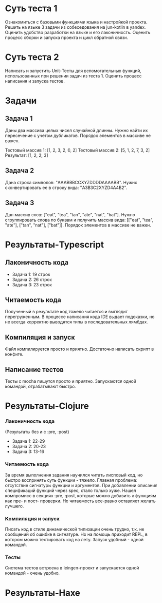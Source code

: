 # Суть теста 1
Ознакомиться с базовыми функциями языка и настройкой проекта. Решить на языке 3 задачи из собеседования на jun-kotlin в yandex. Оценить удобство разработки на языке и его лаконичность. Оценить процесс сборки и запуска проекта и цикл обратной связи.


# Суть теста 2
Написать и запустить Unit-Тесты для вспомогательных функций, использованных при решении задач из теста 1. Оценить процесс написания и запуска тестов.


# Задачи

## Задача 1
Даны два массива целых чисел случайной длинны. Нужно найти их пересечение с учетом дубликатов. Порядок элементов в массиве не важен.

Тестовый массив 1: [1, 2, 3, 2, 0, 2]
Тестовый массив 2: [5, 1, 2, 7, 3, 2]
Результат: [1, 2, 2, 3]

## Задача 2
Дана строка символов: "AAABBBCCXYZDDDDAAAABB". Нужно сконвертировать ее в строку вида: "A3B3C2XYZD4A4B2".

## Задача 3
Дан массив слов: ["eat", "tea", "tan", "ate", "nat", "bat"]. Нужно сгруппировать слова по буквам и получить массив вида: [["eat", "tea", "ate"], ["tan", "nat"], ["bat"]]. Порядок элементов в массиве не важен.


# Результаты-Typescript

## Лаконичность кода
- Задача 1: 19 строк
- Задача 2: 26 строк
- Задача 3: 23 строк

## Читаемость кода
Полученный в результате код тяжело читается и выглядит перегруженным. В процессе написания кода IDE выдает подсказки, но не всегда корректно выводятся типы в последовательных лямбдах.

## Компиляция и запуск
Файл компилируется просто и приятно. Достаточно написать скрипт в конфиге.

## Написание тестов
Тесты с mocha пишутся просто и приятно. Запускаются одной командой, отрабатывают быстро.


# Результаты-Clojure

### Лаконичность кода
(Результаты без и с :pre, :post)
- Задача 1: 22-29 
- Задача 2: 20-23
- Задача 3: 13-16

### Читаемость кода
За время выполнения задания научился читать лисповый код, но быстро воспринять суть функции - тяжело. Главная проблема: отсутствие сигнатуры функции и аргументов. При добавлении описания спецификаций функций через spec, стало только хуже. Нашел компромисс в секциях :pre, :post, которые можно добавить к функциям как пре- и пост- проверки. Но читаемость все-равно оставляет желать лучшего.

### Компиляция и запуск
Писать код в стиле динамической типизации очень трудно, т.к. не сообщений об ошибке в сигнатуре. Но на помощь приходит REPL, в котором можно тестировать код на лету. Запуск удобный - одной командой.

### Тесты
Система тестов встроена в leingen-проект и запускается одной командой - очень удобно.


# Результаты-Haxe